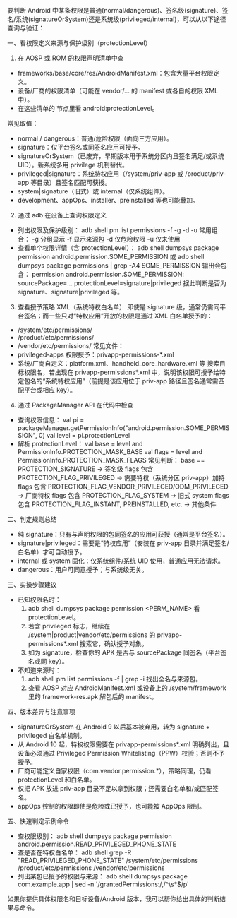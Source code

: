 要判断 Android 中某条权限是普通(normal/dangerous)、签名级(signature)、签名/系统(signatureOrSystem)还是系统级(privileged/internal)，可以从以下途径查询与验证：

一、看权限定义来源与保护级别（protectionLevel）
1) 在 AOSP 或 ROM 的权限声明清单中查
- frameworks/base/core/res/AndroidManifest.xml：包含大量平台权限定义。
- 设备/厂商的权限清单（可能在 vendor/... 的 manifest 或各自的权限 XML 中）。
- 在这些清单的 <permission> 节点里看 android:protectionLevel。

常见取值：
- normal / dangerous：普通/危险权限（面向三方应用）。
- signature：仅平台签名或同签名应用可授予。
- signatureOrSystem（已废弃，早期版本用于系统分区内且签名满足/或系统 UID）。新系统多用 privilege 机制替代。
- privileged|signature：系统特权应用（/system/priv-app 或 /product/priv-app 等目录）且签名匹配可获授。
- system|signature（旧式）或 internal（仅系统组件）。
- development、appOps、installer、preinstalled 等也可能叠加。

2) 通过 adb 在设备上查询权限定义
- 列出权限及保护级别：
  adb shell pm list permissions -f -g -d -u
  常用组合：
  -g 分组显示
  -f 显示来源包
  -d 仅危险权限
  -u 仅未使用
- 查看单个权限详情（含 protectionLevel）：
  adb shell dumpsys package permission android.permission.SOME_PERMISSION
  或
  adb shell dumpsys package permissions | grep -A4 SOME_PERMISSION
输出会包含：
  permission android.permission.SOME_PERMISSION:
    sourcePackage=...
    protectionLevel=signature|privileged
据此判断是否为 signature、signature|privileged 等。

3) 查看授予策略 XML（系统特权白名单）
即使是 signature 级，通常仍需同平台签名；而一些只对“特权应用”开放的权限是通过 XML 白名单授予的：
- /system/etc/permissions/
- /product/etc/permissions/
- /vendor/etc/permissions/
常见文件：
- privileged-apps 权限授予：privapp-permissions-*.xml
- 系统/厂商自定义：platform.xml、handheld_core_hardware.xml 等
搜索目标权限名，若出现在 privapp-permissions*.xml 中，说明该权限可授予给特定包名的“系统特权应用”（前提是该应用位于 priv-app 路径且签名通常需匹配平台或相应 key）。

4) 通过 PackageManager API 在代码中检查
- 查询权限信息：
  val pi = packageManager.getPermissionInfo("android.permission.SOME_PERMISSION", 0)
  val level = pi.protectionLevel
- 解析 protectionLevel：
  val base = level and PermissionInfo.PROTECTION_MASK_BASE
  val flags = level and PermissionInfo.PROTECTION_MASK_FLAGS
常见判断：
  base == PROTECTION_SIGNATURE  -> 签名级
  flags 包含 PROTECTION_FLAG_PRIVILEGED -> 需要特权（系统分区 priv-app）加持
  flags 包含 PROTECTION_FLAG_VENDOR_PRIVILEGED/ODM_PRIVILEGED -> 厂商特权
  flags 包含 PROTECTION_FLAG_SYSTEM -> 旧式 system
  flags 包含 PROTECTION_FLAG_INSTANT, PREINSTALLED, etc. -> 其他条件

二、判定规则总结
- 纯 signature：只有与声明权限的包同签名的应用可获授（通常是平台签名）。
- signature|privileged：需要是“特权应用”（安装在 priv-app 目录并满足签名/白名单）才可自动授予。
- internal 或 system 固化：仅系统组件/系统 UID 使用，普通应用无法请求。
- dangerous：用户可同意授予；与系统级无关。

三、实操步骤建议
- 已知权限名时：
  1) adb shell dumpsys package permission <PERM_NAME> 看 protectionLevel。
  2) 若含 privileged 标志，继续在 /system|product|vendor/etc/permissions 的 privapp-permissions*.xml 搜索它，确认授予对象。
  3) 如为 signature，检查你的 APK 是否与 sourcePackage 同签名（平台签名或同 key）。
- 不知道来源时：
  1) adb shell pm list permissions -f | grep -i <keyword> 找出全名与来源包。
  2) 查看 AOSP 对应 AndroidManifest.xml 或设备上的 /system/framework 里的 framework-res.apk 解包后的 manifest。

四、版本差异与注意事项
- signatureOrSystem 在 Android 9 以后基本被弃用，转为 signature + privileged 白名单机制。
- 从 Android 10 起，特权权限需要在 privapp-permissions*.xml 明确列出，且设备必须通过 Privileged Permission Whitelisting（PPW）校验；否则不予授予。
- 厂商可能定义自家权限（com.vendor.permission.*），策略同理，仍看 protectionLevel 和白名单。
- 仅把 APK 放进 priv-app 目录不足以拿到权限；还需要白名单和/或匹配签名。
- appOps 控制的权限即使是危险或已授予，也可能被 AppOps 限制。

五、快速判定示例命令
- 查权限级别：
  adb shell dumpsys package permission android.permission.READ_PRIVILEGED_PHONE_STATE
- 查是否在特权白名单：
  adb shell grep -R "READ_PRIVILEGED_PHONE_STATE" /system/etc/permissions /product/etc/permissions /vendor/etc/permissions
- 列出某包已授予的权限与来源：
  adb shell dumpsys package com.example.app | sed -n '/grantedPermissions:/,/^\s*$/p'

如果你提供具体权限名和目标设备/Android 版本，我可以帮你给出具体的判断结果与命令。